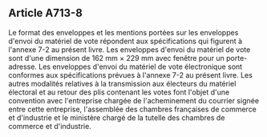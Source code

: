 Article A713-8
----
Le format des enveloppes et les mentions portées sur les enveloppes d'envoi du
matériel de vote répondent aux spécifications qui figurent à l'annexe 7-2 au
présent livre. Les enveloppes d'envoi du matériel de vote sont d'une dimension
de 162 mm × 229 mm avec fenêtre pour un porte-adresse. Les enveloppes d'envoi du
matériel de vote électronique sont conformes aux spécifications prévues à
l'annexe 7-2 au présent livre. Les autres modalités relatives à la transmission
aux électeurs du matériel électoral et au retour des plis contenant les votes
font l'objet d'une convention avec l'entreprise chargée de l'acheminement du
courrier signée entre cette entreprise, l'assemblée des chambres françaises de
commerce et d'industrie et le ministère chargé de la tutelle des chambres de
commerce et d'industrie.
